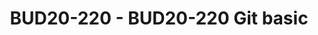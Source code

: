 ---
categories:
- bud20
image:
  featured: 'true'
  path: https://static.linaro.org/connect/bud20/images/BUD20-220.png
session_id: BUD20-220
session_speakers:
- speaker_bio: PMWG engineer with 14+ yrs of experience with Linux Kernel programming.
  speaker_company: Linaro
  speaker_image: http://avatars.sched.co/1/f9/7235021/avatar.jpg.320x320px.jpg?46d
  speaker_name: Viresh Kumar
  speaker_position: Engineer
  speaker_role: attendee, speaker
session_track: Open Source Development
tag: session
tags: Open Source Development
title: BUD20-220 - BUD20-220 Git basic
---